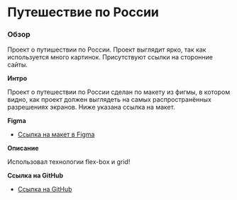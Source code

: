 # Путешествие по России

### Обзор
Проект о путишествии по России. Проект выглядит ярко, так как используется много картинок. Присутствуют ссылки на сторонние сайты.

**Интро**

Проект о путешествии по России сделан по макету из фигмы, в котором видно, как проект должен выглядеть на самых распространённых разрешениях экранов. Ниже указана ссылка на макет.

**Figma**

* [Ссылка на макет в Figma](https://www.figma.com/file/5S2WSbEFL6awjVWJ0NWL8Q/Sprint-3_-Russia-_-desktop-mobile?node-id=28503%3A0)

**Описание**

Использовал технологии flex-box и grid!

**Ссылка на GitHub**

* [Ссылка на GitHub](https://github.com/tarasovdancer1987/russian-travel.git)